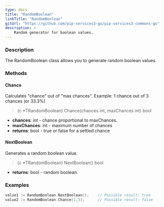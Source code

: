 ```yaml
---
type: docs
title: "RandomBoolean"
linkTitle: "RandomBoolean"
gitUrl: "https://github.com/pip-services3-go/pip-services3-commons-go"
description: >
    Random generator for boolean values.
---
```


### Description

The RandomBoolean class allows you to generate random boolean values.

### Methods

#### Chance
Calculates "chance" out of "max chances".
Example: 1 chance out of 3 chances (or 33.3%)

> (c *TRandomBoolean) Chance(chances int, maxChances int) bool

- **chances**: int - chance proportional to maxChances.
- **maxChances**: int - maximum number of chances
- **returns**: bool - true or false for a settled chance

#### NextBoolean
Generates a random boolean value.

> (c *TRandomBoolean) NextBoolean() bool

- **returns**: bool - random boolean.

### Examples

```go
value1 := RandomBoolean.NextBoolean();    // Possible result: true
value2 := RandomBoolean.Chance(1,3);      // Possible result: false

```

